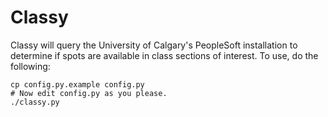 Classy
======

Classy will query the University of Calgary's PeopleSoft installation to
determine if spots are available in class sections of interest. To use, do the following:

    cp config.py.example config.py
    # Now edit config.py as you please.
    ./classy.py
